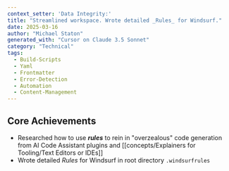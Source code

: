 ```yaml
---
context_setter: 'Data Integrity:'
title: "Streamlined workspace. Wrote detailed _Rules_ for Windsurf."
date: 2025-03-16
author: "Michael Staton"
generated_with: "Cursor on Claude 3.5 Sonnet"
category: "Technical"
tags:
  - Build-Scripts
  - Yaml
  - Frontmatter
  - Error-Detection
  - Automation
  - Content-Management
---
```


## Core Achievements
- Researched how to use **_rules_** to rein in "overzealous" code generation from AI Code Assistant plugins and [[concepts/Explainers for Tooling/Text Editors or IDEs]]  
- Wrote detailed _Rules_ for Windsurf in root directory `.windsurfrules` 